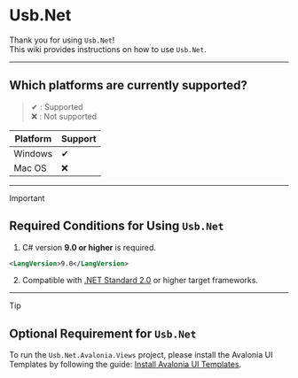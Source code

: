 # Usb.Net

Thank you for using `Usb.Net`!  
This wiki provides instructions on how to use `Usb.Net`.

---

## Which platforms are currently supported?

> ✔ : Supported  
> ❌ : Not supported

| Platform | Support |
|----------|---------|
| Windows  | ✔       |
| Mac OS   | ❌      |

---

> [!IMPORTANT]  
> ## Required Conditions for Using `Usb.Net`
> 1. C# version **9.0 or higher** is required.
>
> ```xml
> <LangVersion>9.0</LangVersion>
> ```
>
> 2. Compatible with [.NET Standard 2.0](https://learn.microsoft.com/en-us/dotnet/standard/net-standard?tabs=net-standard-2-0#select-net-standard-version) or higher target frameworks.

---

> [!TIP]  
> ## Optional Requirement for `Usb.Net`
> To run the `Usb.Net.Avalonia.Views` project, please install the Avalonia UI Templates by following the guide: [Install Avalonia UI Templates](https://docs.avaloniaui.net/docs/get-started/install).
